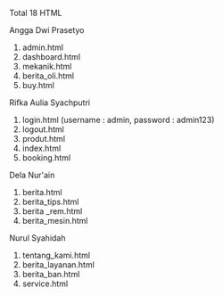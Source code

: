 Total 18 HTML

Angga Dwi Prasetyo

1. admin.html
2. dashboard.html
3. mekanik.html
4. berita_oli.html
5. buy.html

Rifka Aulia Syachputri

1. login.html (username : admin, password : admin123)
2. logout.html
3. produt.html
4. index.html
5. booking.html

Dela Nur'ain

1. berita.html
2. berita_tips.html
3. berita _rem.html
4. berita_mesin.html

Nurul Syahidah

1. tentang_kami.html
2. berita_layanan.html
3. berita_ban.html
4. service.html
